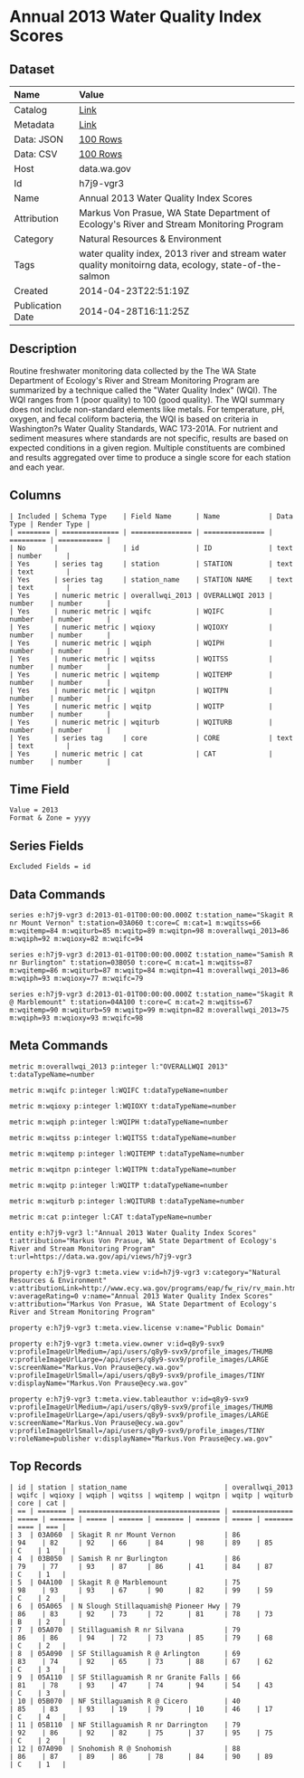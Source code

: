 # Annual 2013 Water Quality Index Scores

## Dataset

| Name | Value |
| :--- | :---- |
| Catalog | [Link](https://catalog.data.gov/dataset/annual-2013-water-quality-index-scores-4d1fd) |
| Metadata | [Link](https://data.wa.gov/api/views/h7j9-vgr3) |
| Data: JSON | [100 Rows](https://data.wa.gov/api/views/h7j9-vgr3/rows.json?max_rows=100) |
| Data: CSV | [100 Rows](https://data.wa.gov/api/views/h7j9-vgr3/rows.csv?max_rows=100) |
| Host | data.wa.gov |
| Id | h7j9-vgr3 |
| Name | Annual 2013 Water Quality Index Scores |
| Attribution | Markus Von Prasue, WA State Department of Ecology's River and Stream Monitoring Program |
| Category | Natural Resources & Environment |
| Tags | water quality index, 2013 river and stream water quality monitoirng data, ecology, state-of-the-salmon |
| Created | 2014-04-23T22:51:19Z |
| Publication Date | 2014-04-28T16:11:25Z |

## Description

Routine freshwater monitoring data collected by the The WA State Department of Ecology's River and Stream Monitoring Program are summarized by a technique called the "Water Quality Index" (WQI).  The WQI ranges from 1 (poor quality) to 100 (good quality). The WQI summary does not include non-standard elements like metals. For temperature, pH, oxygen, and fecal coliform bacteria, the WQI is based on criteria in Washington?s Water Quality Standards, WAC 173-201A. 
For nutrient and sediment measures where standards are not specific, results are based on expected conditions in a given region. Multiple constituents are combined and results aggregated over time to produce a single score for each station and each year.

## Columns

```ls
| Included | Schema Type    | Field Name      | Name            | Data Type | Render Type |
| ======== | ============== | =============== | =============== | ========= | =========== |
| No       |                | id              | ID              | text      | number      |
| Yes      | series tag     | station         | STATION         | text      | text        |
| Yes      | series tag     | station_name    | STATION NAME    | text      | text        |
| Yes      | numeric metric | overallwqi_2013 | OVERALLWQI 2013 | number    | number      |
| Yes      | numeric metric | wqifc           | WQIFC           | number    | number      |
| Yes      | numeric metric | wqioxy          | WQIOXY          | number    | number      |
| Yes      | numeric metric | wqiph           | WQIPH           | number    | number      |
| Yes      | numeric metric | wqitss          | WQITSS          | number    | number      |
| Yes      | numeric metric | wqitemp         | WQITEMP         | number    | number      |
| Yes      | numeric metric | wqitpn          | WQITPN          | number    | number      |
| Yes      | numeric metric | wqitp           | WQITP           | number    | number      |
| Yes      | numeric metric | wqiturb         | WQITURB         | number    | number      |
| Yes      | series tag     | core            | CORE            | text      | text        |
| Yes      | numeric metric | cat             | CAT             | number    | number      |
```

## Time Field

```ls
Value = 2013
Format & Zone = yyyy
```

## Series Fields

```ls
Excluded Fields = id
```

## Data Commands

```ls
series e:h7j9-vgr3 d:2013-01-01T00:00:00.000Z t:station_name="Skagit R nr Mount Vernon" t:station=03A060 t:core=C m:cat=1 m:wqitss=66 m:wqitemp=84 m:wqiturb=85 m:wqitp=89 m:wqitpn=98 m:overallwqi_2013=86 m:wqiph=92 m:wqioxy=82 m:wqifc=94

series e:h7j9-vgr3 d:2013-01-01T00:00:00.000Z t:station_name="Samish R nr Burlington" t:station=03B050 t:core=C m:cat=1 m:wqitss=87 m:wqitemp=86 m:wqiturb=87 m:wqitp=84 m:wqitpn=41 m:overallwqi_2013=86 m:wqiph=93 m:wqioxy=77 m:wqifc=79

series e:h7j9-vgr3 d:2013-01-01T00:00:00.000Z t:station_name="Skagit R @ Marblemount" t:station=04A100 t:core=C m:cat=2 m:wqitss=67 m:wqitemp=90 m:wqiturb=59 m:wqitp=99 m:wqitpn=82 m:overallwqi_2013=75 m:wqiph=93 m:wqioxy=93 m:wqifc=98
```

## Meta Commands

```ls
metric m:overallwqi_2013 p:integer l:"OVERALLWQI 2013" t:dataTypeName=number

metric m:wqifc p:integer l:WQIFC t:dataTypeName=number

metric m:wqioxy p:integer l:WQIOXY t:dataTypeName=number

metric m:wqiph p:integer l:WQIPH t:dataTypeName=number

metric m:wqitss p:integer l:WQITSS t:dataTypeName=number

metric m:wqitemp p:integer l:WQITEMP t:dataTypeName=number

metric m:wqitpn p:integer l:WQITPN t:dataTypeName=number

metric m:wqitp p:integer l:WQITP t:dataTypeName=number

metric m:wqiturb p:integer l:WQITURB t:dataTypeName=number

metric m:cat p:integer l:CAT t:dataTypeName=number

entity e:h7j9-vgr3 l:"Annual 2013 Water Quality Index Scores" t:attribution="Markus Von Prasue, WA State Department of Ecology's River and Stream Monitoring Program" t:url=https://data.wa.gov/api/views/h7j9-vgr3

property e:h7j9-vgr3 t:meta.view v:id=h7j9-vgr3 v:category="Natural Resources & Environment" v:attributionLink=http://www.ecy.wa.gov/programs/eap/fw_riv/rv_main.html v:averageRating=0 v:name="Annual 2013 Water Quality Index Scores" v:attribution="Markus Von Prasue, WA State Department of Ecology's River and Stream Monitoring Program"

property e:h7j9-vgr3 t:meta.view.license v:name="Public Domain"

property e:h7j9-vgr3 t:meta.view.owner v:id=q8y9-svx9 v:profileImageUrlMedium=/api/users/q8y9-svx9/profile_images/THUMB v:profileImageUrlLarge=/api/users/q8y9-svx9/profile_images/LARGE v:screenName="Markus.Von Prause@ecy.wa.gov" v:profileImageUrlSmall=/api/users/q8y9-svx9/profile_images/TINY v:displayName="Markus.Von Prause@ecy.wa.gov"

property e:h7j9-vgr3 t:meta.view.tableauthor v:id=q8y9-svx9 v:profileImageUrlMedium=/api/users/q8y9-svx9/profile_images/THUMB v:profileImageUrlLarge=/api/users/q8y9-svx9/profile_images/LARGE v:screenName="Markus.Von Prause@ecy.wa.gov" v:profileImageUrlSmall=/api/users/q8y9-svx9/profile_images/TINY v:roleName=publisher v:displayName="Markus.Von Prause@ecy.wa.gov"
```

## Top Records

```ls
| id | station | station_name                        | overallwqi_2013 | wqifc | wqioxy | wqiph | wqitss | wqitemp | wqitpn | wqitp | wqiturb | core | cat | 
| == | ======= | =================================== | =============== | ===== | ====== | ===== | ====== | ======= | ====== | ===== | ======= | ==== | === | 
| 3  | 03A060  | Skagit R nr Mount Vernon            | 86              | 94    | 82     | 92    | 66     | 84      | 98     | 89    | 85      | C    | 1   | 
| 4  | 03B050  | Samish R nr Burlington              | 86              | 79    | 77     | 93    | 87     | 86      | 41     | 84    | 87      | C    | 1   | 
| 5  | 04A100  | Skagit R @ Marblemount              | 75              | 98    | 93     | 93    | 67     | 90      | 82     | 99    | 59      | C    | 2   | 
| 6  | 05A065  | N Slough Stillaquamish@ Pioneer Hwy | 79              | 86    | 83     | 92    | 73     | 72      | 81     | 78    | 73      | B    | 2   | 
| 7  | 05A070  | Stillaguamish R nr Silvana          | 79              | 86    | 86     | 94    | 72     | 73      | 85     | 79    | 68      | C    | 2   | 
| 8  | 05A090  | SF Stillaguamish R @ Arlington      | 69              | 83    | 74     | 92    | 65     | 73      | 88     | 67    | 62      | C    | 3   | 
| 9  | 05A110  | SF Stillaguamish R nr Granite Falls | 66              | 81    | 78     | 93    | 47     | 74      | 94     | 54    | 43      | C    | 3   | 
| 10 | 05B070  | NF Stillaguamish R @ Cicero         | 40              | 85    | 83     | 93    | 19     | 79      | 10     | 46    | 17      | C    | 4   | 
| 11 | 05B110  | NF Stillaguamish R nr Darrington    | 79              | 92    | 86     | 92    | 82     | 75      | 37     | 95    | 75      | C    | 2   | 
| 12 | 07A090  | Snohomish R @ Snohomish             | 88              | 86    | 87     | 89    | 86     | 78      | 84     | 90    | 89      | C    | 1   | 
```
